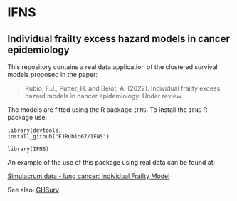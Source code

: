 # IFNS

## Individual frailty excess hazard models in cancer epidemiology

This repository contains a real data application of the clustered survival models proposed in the paper:

> Rubio, F.J., Putter, H. and Belot, A. (2022). Individual frailty excess hazard models in cancer epidemiology. Under review.

The models are fitted using the R package `IFNS`. To install the `IFNS` R package use:

```
library(devtools)
install_github("FJRubio67/IFNS")

library(IFNS)
```

An example of the use of this package using real data can be found at:

[Simulacrum data - lung cancer: Individual Frailty Model](https://rpubs.com/FJRubio/IFNSSimulacrum)

See also: [GHSurv](https://github.com/FJRubio67/GHSurv)
